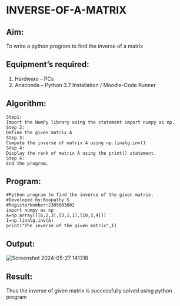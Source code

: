 # INVERSE-OF-A-MATRIX
## Aim:
To write a python program to find the inverse of a matrix
## Equipment’s required:
1. 	Hardware – PCs
2. 	Anaconda – Python 3.7 Installation / Moodle-Code Runner
## Algorithm:
```
Step1:
Import the NumPy library using the statement import numpy as np.
Step 2:
Define the given matrix A
Step 3:
Compute the inverse of matrix A using np.linalg.inv()
Step 4:
Display the rank of matrix A using the print() statement.
Step 4:
End the program.
```
## Program:
```
#Python program to find the inverse of the given matrix.
#Developed by:Boopathy S
#RegisterNumber:2305003002
import numpy as np
A=np.array([[6,2,3],[3,1,1],[10,3,4]])
I=np.linalg.inv(A)
print("The inverse of the given matrix",I)
```
## Output:
![Screenshot 2024-05-27 141318](https://github.com/BOOPATHYS0660/INVERSE-OF-A-MATRIX/assets/155909381/90319825-ce71-4e87-9821-4941ec713cbd)

## Result:
Thus the inverse of given matrix is successfully solved using python program

